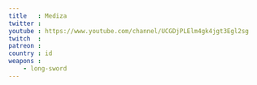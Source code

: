 ```yaml
---
title   : Mediza
twitter :
youtube : https://www.youtube.com/channel/UCGDjPLElm4gk4jgt3Egl2sg
twitch  :
patreon :
country : id
weapons :
    - long-sword
---
```

